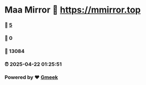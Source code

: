 # Maa Mirror :link: https://mmirror.top 
### :page_facing_up: [5](https://mmirror.top/tag.html) 
### :speech_balloon: 0 
### :hibiscus: 13084 
### :alarm_clock: 2025-04-22 01:25:51 
### Powered by :heart: [Gmeek](https://github.com/Meekdai/Gmeek)
